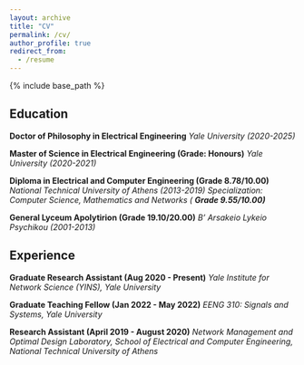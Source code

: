 ```yaml
---
layout: archive
title: "CV"
permalink: /cv/
author_profile: true
redirect_from:
  - /resume
---
```


{% include base_path %}

## Education

**Doctor of Philosophy in Electrical Engineering**
_Yale University (2020-2025)_

**Master of Science in Electrical Engineering (Grade: Honours)**
_Yale University (2020-2021)_

**Diploma in Electrical and Computer Engineering (Grade 8.78/10.00)**
_National Technical University of Athens (2013-2019)
Specialization: Computer Science, Mathematics and Networks (_ **_Grade 9.55/10.00)_**

**General Lyceum Apolytirion (Grade 19.10/20.00)**
_B’ Arsakeio Lykeio Psychikou (2001-2013)_

## Experience

**Graduate Research Assistant (Aug 2020 - Present)**
_Yale Institute for Network Science (YINS),
Yale University_

**Graduate Teaching Fellow (Jan 2022 - May 2022)**
_EENG 310: Signals and Systems,
Yale University_

**Research Assistant (April 2019 - August 2020)**
_Network Management and Optimal Design Laboratory, School of Electrical and Computer Engineering,
National Technical University of Athens_

